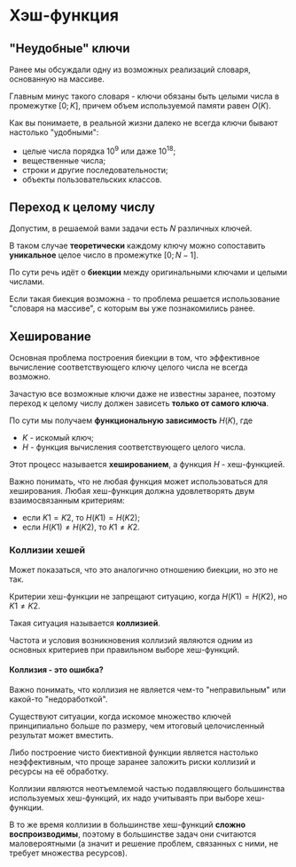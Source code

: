 # Хэш-функция

## "Неудобные" ключи

Ранее мы обсуждали одну из возможных реализаций словаря, основанную на массиве.

Главным минус такого словаря - ключи обязаны быть целыми числа в промежутке $[0; K]$, причем объем используемой памяти равен $O(K)$.

Как вы понимаете, в реальной жизни далеко не всегда ключи бывают настолько "удобными":

- целые числа порядка $10^9$ или даже $10^18$;
- вещественные числа;
- строки и другие последовательности;
- объекты пользовательских классов.

## Переход к целому числу

Допустим, в решаемой вами задачи есть $N$ различных ключей.

В таком случае **теоретически** каждому ключу можно сопоставить **уникальное** целое число в промежутке $[0; N - 1]$.

По сути речь идёт о **биекции** между оригинальными ключами и целыми числами.

Если такая биекция возможна - то проблема решается использование "словаря на массиве", с которым вы уже познакомились ранее.

## Хеширование

Основная проблема построения биекции в том, что эффективное вычисление соответствующего ключу целого числа не всегда возможно.

Зачастую все возможные ключи даже не известны заранее, поэтому переход к целому числу должен зависеть **только от самого ключа**.

По сути мы получаем **функциональную зависимость** $H(K)$, где

- $K$ - искомый ключ;
- $H$ - функция вычисления соответствующего целого числа.

Этот процесс называется **хешированием**, а функция $H$ - хеш-функцией.

Важно понимать, что не любая функция может использоваться для хеширования. Любая хеш-функция должна удовлетворять двум взаимосвязанным критериям:

- если $K1 = K2$, то $H(K1) = H(K2)$;
- если $H(K1) \ne H(K2)$, то $K1 \ne K2$.

### Коллизии хешей

Может показаться, что это аналогично отношению биекции, но это не так.

Критерии хеш-функции не запрещают ситуацию, когда $H(K1) = H(K2)$, но $K1 \ne K2$.

Такая ситуация называется **коллизией**.

Частота и условия возникновения коллизий являются одним из основных критериев при правильном выборе хеш-функций.

#### Коллизия - это ошибка?

Важно понимать, что коллизия не является чем-то "неправильным" или какой-то "недоработкой".

Существуют ситуации, когда искомое множество ключей принципиально больше по размеру, чем итоговый целочисленный результат может вместить.

Либо построение чисто биективной функции является настолько неэффективным, что проще заранее заложить риски коллизий и ресурсы на её обработку.

Коллизии являются неотъемлемой частью подавляющего большинства используемых хеш-функций, их надо учитываять при выборе хеш-функции.

В то же время коллизии в большинстве хеш-функций **сложно воспроизводимы**, поэтому в большинстве задач они считаются маловероятными (а значит и решение проблем, связанных с ними, не требует множества ресурсов).
